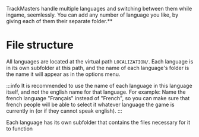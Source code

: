 <!-- TITLE:Create localizations -->

TrackMasters handle multiple languages and switching between them while ingame, seemlessly. 
You can add any number of language you like, by giving each of them their separate folder.**

# File structure
All languages are located at the virtual path `LOCALIZATION/`.
Each language is in its own subfolder at this path, and the name of each language's folder is the name it will appear as in the options menu.

:::info
It is recommended to use the name of each language in this language itself, and not the english name for that language.
For example: Name the french language "Français" instead of "French", so you can make sure that french people will be able to select it whatever language the game is currently in (or if they cannot speak english).
:::



Each language has its own subfolder that contains the files necessary for it to function